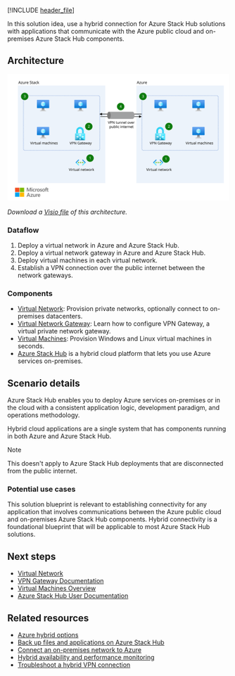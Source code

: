 [!INCLUDE [header_file](../../../includes/sol-idea-header.md)]

In this solution idea, use a hybrid connection for Azure Stack Hub solutions with applications that communicate with the Azure public cloud and on-premises Azure Stack Hub components.

## Architecture

![Diagram that shows a hybrid connection for Azure Stack Hub.](../media/hybrid-connectivity.svg)

*Download a [Visio file](https://arch-center.azureedge.net/hybrid-connectivity.vsdx) of this architecture.*

### Dataflow

1. Deploy a virtual network in Azure and Azure Stack Hub.
1. Deploy a virtual network gateway in Azure and Azure Stack Hub.
1. Deploy virtual machines in each virtual network.
1. Establish a VPN connection over the public internet between the network gateways.

### Components

* [Virtual Network](https://azure.microsoft.com/services/virtual-network): Provision private networks, optionally connect to on-premises datacenters.
* [Virtual Network Gateway](https://azure.microsoft.com/services/vpn-gateway): Learn how to configure VPN Gateway, a virtual private network gateway.
* [Virtual Machines](https://azure.microsoft.com/services/virtual-machines): Provision Windows and Linux virtual machines in seconds.
* [Azure Stack Hub](https://azure.microsoft.com/overview/azure-stack) is a hybrid cloud platform that lets you use Azure services on-premises.

## Scenario details

Azure Stack Hub enables you to deploy Azure services on-premises or in the cloud with a consistent application logic, development paradigm, and operations methodology.

Hybrid cloud applications are a single system that has components running in both Azure and Azure Stack Hub. 

> [!NOTE]
> This doesn't apply to Azure Stack Hub deployments that are disconnected from the public internet.

### Potential use cases

This solution blueprint is relevant to establishing connectivity for any application that involves communications between the Azure public cloud and on-premises Azure Stack Hub components. Hybrid connectivity is a foundational blueprint that will be applicable to most Azure Stack Hub solutions.

## Next steps

* [Virtual Network](/azure/virtual-network)
* [VPN Gateway Documentation](/azure/vpn-gateway)
* [Virtual Machines Overview](https://azure.microsoft.com/services/virtual-machines)
* [Azure Stack Hub User Documentation](/azure/azure-stack/user)

## Related resources

* [Azure hybrid options](../../guide/technology-choices/hybrid-considerations.yml)
* [Back up files and applications on Azure Stack Hub](../../hybrid/azure-stack-backup.yml)
* [Connect an on-premises network to Azure](../../reference-architectures/hybrid-networking/index.yml)
* [Hybrid availability and performance monitoring](../../hybrid/hybrid-perf-monitoring.yml)
* [Troubleshoot a hybrid VPN connection](../../reference-architectures/hybrid-networking/troubleshoot-vpn.yml)
